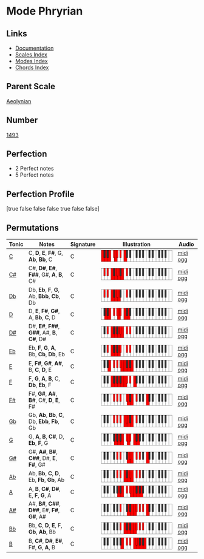 # Mode Phryrian

## Links

- [Documentation](index.md)
- [Scales Index](Scales.md)
- [Modes Index](Modes.md)
- [Chords Index](Chords.md)

## Parent Scale

[Aeolynian](ScaleAeolynian.md)

## Number

[1493](https://ianring.com/musictheory/scales/1493)

## Perfection

- 2 Perfect notes
- 5 Perfect notes

## Perfection Profile

[true false false false true false false]

## Permutations

| Tonic | Notes | Signature | Illustration | Audio |
|-------|-------|-----------|--------------|-------|
| [C](ModeCNaturalPhryrian.md) | C, **D**, **E**, **F#**, G, **Ab**, **Bb**, C | C | ![CNaturalPhryrian](ModeCNaturalPhryrian.png) | [midi](ModeCNaturalPhryrian.mid) [ogg](ModeCNaturalPhryrian.ogg) |
| [C#](ModeCSharpPhryrian.md) | C#, **D#**, **E#**, **F##**, G#, **A**, **B**, C# | C | ![CSharpPhryrian](ModeCSharpPhryrian.png) | [midi](ModeCSharpPhryrian.mid) [ogg](ModeCSharpPhryrian.ogg) |
| [Db](ModeDFlatPhryrian.md) | Db, **Eb**, **F**, **G**, Ab, **Bbb**, **Cb**, Db | C | ![DFlatPhryrian](ModeDFlatPhryrian.png) | [midi](ModeDFlatPhryrian.mid) [ogg](ModeDFlatPhryrian.ogg) |
| [D](ModeDNaturalPhryrian.md) | D, **E**, **F#**, **G#**, A, **Bb**, **C**, D | C | ![DNaturalPhryrian](ModeDNaturalPhryrian.png) | [midi](ModeDNaturalPhryrian.mid) [ogg](ModeDNaturalPhryrian.ogg) |
| [D#](ModeDSharpPhryrian.md) | D#, **E#**, **F##**, **G##**, A#, **B**, **C#**, D# | C | ![DSharpPhryrian](ModeDSharpPhryrian.png) | [midi](ModeDSharpPhryrian.mid) [ogg](ModeDSharpPhryrian.ogg) |
| [Eb](ModeEFlatPhryrian.md) | Eb, **F**, **G**, **A**, Bb, **Cb**, **Db**, Eb | C | ![EFlatPhryrian](ModeEFlatPhryrian.png) | [midi](ModeEFlatPhryrian.mid) [ogg](ModeEFlatPhryrian.ogg) |
| [E](ModeENaturalPhryrian.md) | E, **F#**, **G#**, **A#**, B, **C**, **D**, E | C | ![ENaturalPhryrian](ModeENaturalPhryrian.png) | [midi](ModeENaturalPhryrian.mid) [ogg](ModeENaturalPhryrian.ogg) |
| [F](ModeFNaturalPhryrian.md) | F, **G**, **A**, **B**, C, **Db**, **Eb**, F | C | ![FNaturalPhryrian](ModeFNaturalPhryrian.png) | [midi](ModeFNaturalPhryrian.mid) [ogg](ModeFNaturalPhryrian.ogg) |
| [F#](ModeFSharpPhryrian.md) | F#, **G#**, **A#**, **B#**, C#, **D**, **E**, F# | C | ![FSharpPhryrian](ModeFSharpPhryrian.png) | [midi](ModeFSharpPhryrian.mid) [ogg](ModeFSharpPhryrian.ogg) |
| [Gb](ModeGFlatPhryrian.md) | Gb, **Ab**, **Bb**, **C**, Db, **Ebb**, **Fb**, Gb | C | ![GFlatPhryrian](ModeGFlatPhryrian.png) | [midi](ModeGFlatPhryrian.mid) [ogg](ModeGFlatPhryrian.ogg) |
| [G](ModeGNaturalPhryrian.md) | G, **A**, **B**, **C#**, D, **Eb**, **F**, G | C | ![GNaturalPhryrian](ModeGNaturalPhryrian.png) | [midi](ModeGNaturalPhryrian.mid) [ogg](ModeGNaturalPhryrian.ogg) |
| [G#](ModeGSharpPhryrian.md) | G#, **A#**, **B#**, **C##**, D#, **E**, **F#**, G# | C | ![GSharpPhryrian](ModeGSharpPhryrian.png) | [midi](ModeGSharpPhryrian.mid) [ogg](ModeGSharpPhryrian.ogg) |
| [Ab](ModeAFlatPhryrian.md) | Ab, **Bb**, **C**, **D**, Eb, **Fb**, **Gb**, Ab | C | ![AFlatPhryrian](ModeAFlatPhryrian.png) | [midi](ModeAFlatPhryrian.mid) [ogg](ModeAFlatPhryrian.ogg) |
| [A](ModeANaturalPhryrian.md) | A, **B**, **C#**, **D#**, E, **F**, **G**, A | C | ![ANaturalPhryrian](ModeANaturalPhryrian.png) | [midi](ModeANaturalPhryrian.mid) [ogg](ModeANaturalPhryrian.ogg) |
| [A#](ModeASharpPhryrian.md) | A#, **B#**, **C##**, **D##**, E#, **F#**, **G#**, A# | C | ![ASharpPhryrian](ModeASharpPhryrian.png) | [midi](ModeASharpPhryrian.mid) [ogg](ModeASharpPhryrian.ogg) |
| [Bb](ModeBFlatPhryrian.md) | Bb, **C**, **D**, **E**, F, **Gb**, **Ab**, Bb | C | ![BFlatPhryrian](ModeBFlatPhryrian.png) | [midi](ModeBFlatPhryrian.mid) [ogg](ModeBFlatPhryrian.ogg) |
| [B](ModeBNaturalPhryrian.md) | B, **C#**, **D#**, **E#**, F#, **G**, **A**, B | C | ![BNaturalPhryrian](ModeBNaturalPhryrian.png) | [midi](ModeBNaturalPhryrian.mid) [ogg](ModeBNaturalPhryrian.ogg) |
